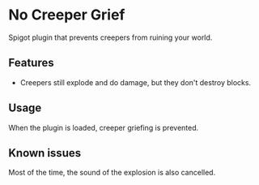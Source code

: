 # No Creeper Grief

Spigot plugin that prevents creepers from ruining your world.

## Features
- Creepers still explode and do damage, but they don't destroy blocks.

## Usage
When the plugin is loaded, creeper griefing is prevented.

## Known issues
Most of the time, the sound of the explosion is also cancelled.
